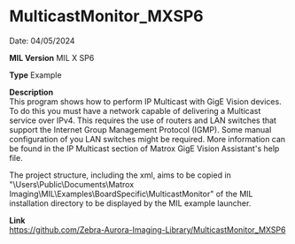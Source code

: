 # MulticastMonitor_MXSP6

Date: 04/05/2024

**MIL Version** MIL X SP6

**Type** Example

**Description**  
This program shows how to perform IP Multicast with GigE Vision devices. To do this you must have a network capable of delivering a Multicast service over IPv4. This requires the use of routers and LAN switches that support the Internet Group Management Protocol (IGMP). Some manual configuration of you LAN switches might be required. More information can be found in the IP Multicast section of Matrox GigE Vision Assistant's help file.
 
The project structure, including the xml, aims to be copied in "\Users\Public\Documents\Matrox Imaging\MIL\Examples\BoardSpecific\MulticastMonitor" of the MIL installation directory to be displayed by the MIL example launcher.

**Link**  
https://github.com/Zebra-Aurora-Imaging-Library/MulticastMonitor_MXSP6
